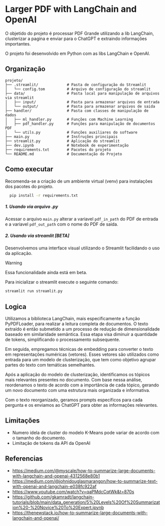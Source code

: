 
# Larger PDF with LangChain and OpenAI

O objetido do projeto é processar PDF Grande utilizando a lib LangChain, clusterizar a pagina e enviar para o ChatGPT e extraindo informações importantes.

O projeto foi desenvolvido em Python com as libs LangChain e OpenAI.

## Organização
```
projeto/
├── .streamlit/             # Pasta de configuração do Streamlit
│   └── config.tom          # Arquivo de configuração do streamlit
├── data/                   # Pasta local para manipulação de arquivos via streamlit
│   ├── input/              # Pasta para armazenar arquivos de entrada
│   └── output/             # Pasta para armazenar arquivos de saida
├── handler/                # Pasta com classes de manipulação de dados 
│   ├── ml_handler.py       # Funções com Machine Learning
│   ├── pdf_handler.py      # Funções para manipulação de documentos PDF
│   └── utils.py            # Funções auxiliares do software
├── main.py                 # Instruções principais
├── streamlit.py            # Aplicação do streamlit
├── dev.ipynb               # Notebook de experimentação
├── requirements.txt        # Pacotes do projeto
└── README.md               # Documentação do Projeto

```
## Como executar

Recomenda-se a criação de um ambiente virtual (venv) para instalações dos pacotes do projeto.

```bash
  pip install -r requirements.txt
```
    
##### 1. Usando via arquivo .py

Acessar o arquivo `main.py` alterar a variavel `pdf_in_path` do PDF de entrada e a variavel `pdf_out_path` com o nome do PDF de saida.


##### 2. Usando via streamlit [BETA]

Desenvolvemos uma interface visual utilizando o Streamlit facilidando o uso da aplicação.
> [!WARNING]  
> Essa funcionalidade ainda está em beta.

Para inicializar o streamlit execute o seguinte comando:

```bash
streamlit run streamlit.py
```

## Logica

Utilizamos a biblioteca LangChain, mais especificamente a função PyPDFLoader, para realizar a leitura completa de documentos. O texto extraído é então submetido a um processo de redução de dimensionalidade baseado em similaridade semântica. Essa etapa visa diminuir a quantidade de tokens, simplificando o processamento subsequente.

Em seguida, empregamos técnicas de embedding para converter o texto em representações numéricas (vetores). Esses vetores são utilizados como entrada para um modelo de clusterização, que tem como objetivo agrupar partes do texto com temáticas semelhantes.

Após a aplicação do modelo de clusterização, identificamos os tópicos mais relevantes presentes no documento. Com base nessa análise, reordenamos o texto de acordo com a importância de cada tópico, gerando um novo documento com uma estrutura mais organizada e informativa.

Com o texto reorganizado, geramos prompts específicos para cada pergunta e os enviamos ao ChatGPT para obter as informações relevantes.


## Limitações

- Numero idela de cluster do modelo K-Means pode variar de acordo com o tamanho do documento.
- Limitação de tokens da API da OpenAI

## Referencias

- https://medium.com/@myscale/how-to-summarize-large-documents-with-langchain-and-openai-4312568e80b1
- https://medium.com/@johnidouglasmarangon/how-to-summarize-text-with-openai-and-langchain-e038fc922af
- https://www.youtube.com/watch?v=qaPMdcCqtWk&t=870s
- https://github.com/gkamradt/langchain-tutorials/blob/main/data_generation/5%20Levels%20Of%20Summarization%20-%20Novice%20To%20Expert.ipynb
- https://thenewstack.io/how-to-summarize-large-documents-with-langchain-and-openai/
